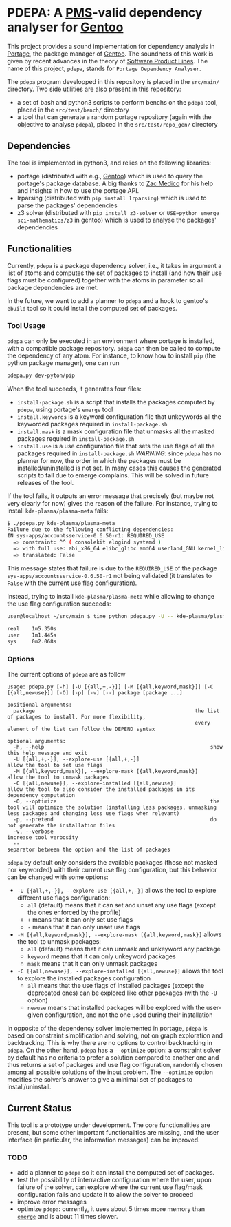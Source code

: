 

# PDEPA: A [PMS](https://dev.gentoo.org/~ulm/pms/head/pms.html)-valid dependency analyser for [Gentoo](https://gentoo.org)

This project provides a sound implementation for dependency analysis in [Portage](https://wiki.gentoo.org/wiki/Portage), the package manager of [Gentoo](https://gentoo.org).
The soundness of this work is given by recent advances in the theory of [Software Product Lines](https://en.wikipedia.org/wiki/Software_product_line).
The name of this project, `pdepa`, stands for `Portage Dependency Analyser`.


The `pdepa` program developped in this repository is placed in the `src/main/` directory.
Two side utilities are also present in this repository:
 * a set of bash and python3 scripts to perform benchs on the `pdepa` tool, placed in the `src/test/bench/` directory
 * a tool that can generate a random portage repository (again with the objective to analyse `pdepa`), placed in the `src/test/repo_gen/` directory


## Dependencies

The tool is implemented in python3, and relies on the following libraries:
 * portage (distributed with e.g., [Gentoo](https://gentoo.org)) which is used to query the portage's package database. A big thanks to [Zac Medico](https://github.com/zmedico) for his help and insights in how to use the portage API.
 * lrparsing (distributed with `pip install lrparsing`) which is used to parse the packages' dependencies
 * z3 solver (distributed with `pip install z3-solver` or `USE=python emerge sci-mathematics/z3` in gentoo) which is used to analyse the packages' dependencies

## Functionalities

Currently, `pdepa` is a package dependency solver, i.e., it takes in argument a list of atoms and computes the set of packages to install (and how their use flags must be configured) together with the atoms in parameter so all package dependencies are met.

In the future, we want to add a planner to `pdepa` and a hook to gentoo's `ebuild` tool so it could install the computed set of packages.

### Tool Usage

`pdepa` can only be executed in an environment where portage is installed, with a compatible package repository.
`pdepa` can then be called to compute the dependency of any atom.
For instance, to know how to install `pip` (the python package manager), one can run
```bash
pdepa.py dev-pyton/pip
```

When the tool succeeds, it generates four files:
 * `install-package.sh` is a script that installs the packages computed by `pdepa`, using portage's `emerge` tool
 * `install.keywords` is a keyword configuration file that unkeywords all the keyworded packages required in `install-package.sh`
 * `install.mask` is a mask configuration file that unmasks all the masked packages required in `install-package.sh`
 * `install.use` is a use configuration file that sets the use flags of all the packages required in `install-package.sh`
*WARNING*: since `pdepa` has no planner for now, the order in which the packages must be installed/uninstalled is not set. In many cases this causes the generated scripts to fail due to emerge complains. This will be solved in future releases of the tool.


If the tool fails, it outputs an error message that precisely (but maybe not very clearly for now) gives the reason of the failure.
For instance, trying to install `kde-plasma/plasma-meta` fails:
```bash
$ ./pdepa.py kde-plasma/plasma-meta
Failure due to the following conflicting dependencies:
IN sys-apps/accountsservice-0.6.50-r1: REQUIRED_USE
  => constraint: ^^ ( consolekit elogind systemd )
  => with full use: abi_x86_64 elibc_glibc amd64 userland_GNU kernel_linux introspection
  => translated: False
```
This message states that failure is due to the `REQUIRED_USE` of the package `sys-apps/accountsservice-0.6.50-r1` not being validated (it translates to `False` with the current use flag configuration).

Instead, trying to install `kde-plasma/plasma-meta` while allowing to change the use flag configuration succeeds:
```bash
user@localhost ~/src/main $ time python pdepa.py -U -- kde-plasma/plasma-meta

real    1m5.350s
user    1m1.445s
sys     0m2.068s
```

### Options
The current options of `pdepa` are as follow
```
usage: pdepa.py [-h] [-U [{all,+,-}]] [-M [{all,keyword,mask}]] [-C [{all,newuse}]] [-O] [-p] [-v] [--] package [package ...]

positional arguments:
  package                                                    the list of packages to install. For more flexibility,
                                                             every element of the list can follow the DEPEND syntax

optional arguments:
  -h, --help                                                      show this help message and exit
  -U [{all,+,-}], --explore-use [{all,+,-}]                       allow the tool to set use flags
  -M [{all,keyword,mask}], --explore-mask [{all,keyword,mask}]    allow the tool to unmask packages
  -C [{all,newuse}], --explore-installed [{all,newuse}]           allow the tool to also consider the installed packages in its dependency computation
  -O, --optimize                                                  the tool will optimize the solution (installing less packages, unmasking less packages and changing less use flags when relevant)
  -p, --pretend                                                   do not generate the installation files
  -v, --verbose                                                   increase tool verbosity
  --                                                              separator between the option and the list of packages
```


`pdepa` by default only considers the available packages (those not masked nor keyworded) with their current use flag configuration, but this behavior can be changed with some options:
 * `-U [{all,+,-}], --explore-use [{all,+,-}]` allows the tool to explore different use flags configuration:
   * `all` (default) means that it can set and unset any use flags (except the ones enforced by the profile)
   * `+` means that it can only set use flags
   * `-` means that it can only unset use flags
 * `-M [{all,keyword,mask}], --explore-mask [{all,keyword,mask}]`  allows the tool to unmask packages:
   * `all` (default) means that it can unmask and unkeyword any package
   * `keyword` means that it can only unkeyword packages
   * `mask` means that it can only unmask packages
 * `-C [{all,newuse}], --explore-installed [{all,newuse}]` allows the tool to explore the installed packages configuration
   * `all` means that the use flags of installed packages (except the deprecated ones) can be explored like other packages (with the `-U` option)
   * `newuse` means that installed packages will be explored with the user-given configuration, and not the one used during their installation

In opposite of the dependency solver implemented in portage, `pdepa` is based on constraint simplification and solving, not on graph exploration and backtracking.
This is why there are no options to control backtracking in `pdepa`.
On the other hand, `pdepa` has a `--optimize` option: a constraint solver by default has no criteria to prefer a solution compared to another one and thus returns a set of packages and use flag configuration, randomly chosen among all possible solutions of the input problem. The `--optimize` option modifies the solver's answer to give a minimal set of packages to install/uninstall.




## Current Status

This tool is a prototype under development.
The core functionalities are present, but some other important functionalities are missing, and the user interface (in particular, the information messages) can be improved.

### TODO

* add a planner to `pdepa` so it can install the computed set of packages.
* test the possibility of interractive configuration where the user, upon failure of the solver, can explore where the current use flag/mask configuration fails and update it to allow the solver to proceed
* improve error messages
* optimize `pdepa`: currently, it uses about 5 times more memory than [`emerge`](https://wiki.gentoo.org/wiki/Portage#emerge) and is about 11 times slower.

